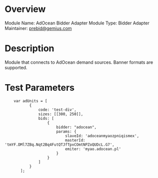 # Overview

Module Name: AdOcean Bidder Adapter
Module Type: Bidder Adapter
Maintainer: prebid@gemius.com

# Description

Module that connects to AdOcean demand sources.
Banner formats are supported.

# Test Parameters
```
    var adUnits = [
           {
               code: 'test-div',
               sizes: [[300, 250]],
               bids: [
                   {
                       bidder: "adocean",
                       params: {
                           slaveId: 'adoceanmyaozpniqismex',
                           masterId: 'tmYF.DMl7ZBq.Nqt2Bq4FutQTJfTpxCOmtNPZoQUDcL.G7',
                           emiter: 'myao.adocean.pl'
                       }
                   }
               ]
           }
       ];
```
